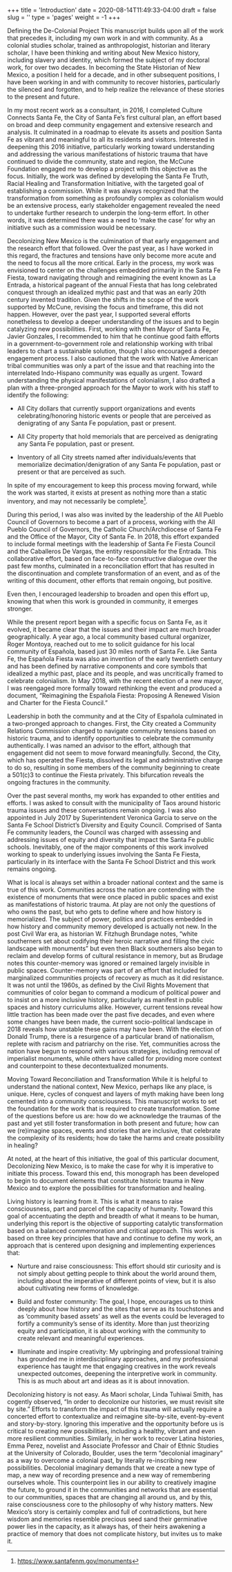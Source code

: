 +++
title = 'Introduction'
date = 2020-08-14T11:49:33-04:00
draft = false
slug = ''
type = 'pages'
weight = -1
+++

Defining the De-Colonial Project
This manuscript builds upon all of the work that precedes it, including my own work in and with community. As a colonial studies scholar, trained as anthropologist, historian and literary scholar, I have been thinking and writing about New Mexico history, including slavery and identity, which formed the subject of my doctoral work, for over two decades. In becoming the State Historian of New Mexico, a position I held for a decade, and in other subsequent positions, I have been working in and with community to recover histories, particularly the silenced and forgotten, and to help realize the relevance of these stories to the present and future. 

In my most recent work as a consultant, in 2016, I completed Culture Connects Santa Fe, the City of Santa Fe’s first cultural plan, an effort based on broad and deep community engagement and extensive research and analysis. It culminated in a roadmap to elevate its assets and position Santa Fe as vibrant and meaningful to all its residents and visitors. Interested in deepening this 2016 initiative, particularly working toward understanding and addressing the various manifestations of historic trauma that have continued to divide the community, state and region, the McCune Foundation engaged me to develop a project with this objective as the focus. Initially, the work was defined by developing the Santa Fe Truth, Racial Healing and Transformation Initiative, with the targeted goal of establishing a commission. While it was always recognized that the transformation from something as profoundly complex as colonialism would be an extensive process, early stakeholder engagement revealed the need to undertake further research to underpin the long-term effort. In other words, it was determined there was a need to ‘make the case’ for why an initiative such as a commission would be necessary.  

Decolonizing New Mexico is the culmination of that early engagement and the research effort that followed. Over the past year, as I have worked in this regard, the fractures and tensions have only become more acute and the need to focus all the more critical. Early in the process, my work was envisioned to center on the challenges embedded primarily in the Santa Fe Fiesta, toward navigating through and reimagining the event known as La Entrada, a historical pageant of the annual Fiesta that has long celebrated conquest through an idealized mythic past and that was an early 20th century invented tradition. Given the shifts in the scope of the work supported by McCune, revising the focus and timeframe, this did not happen. However, over the past year, I supported several efforts nonetheless to develop a deeper understanding of the issues and to begin catalyzing new possibilities. First, working with then Mayor of Santa Fe, Javier Gonzales, I recommended to him that he continue good faith efforts in a government-to-government role and relationship working with tribal leaders to chart a sustainable solution, though I also encouraged a deeper engagement process. I also cautioned that the work with Native American tribal communities was only a part of the issue and that reaching into the interrelated Indo-Hispano community was equally as urgent. Toward understanding the physical manifestations of colonialism, I also drafted a plan with a three-pronged approach for the Mayor to work with his staff to identify the following:

- All City dollars that currently support organizations and events celebrating/honoring historic events or people that are perceived as denigrating of any Santa Fe population, past or present.

- All City property that hold memorials that are perceived as denigrating any Santa Fe population, past or present.

- Inventory of all City streets named after individuals/events that memorialize decimation/denigration of any Santa Fe population, past or present or that are perceived as such.

In spite of my encouragement to keep this process moving forward, while the work was started, it exists at present as nothing more than a static inventory, and may not necessarily be complete[^1]. 

During this period, I was also was invited by the leadership of the All Pueblo Council of Governors to become a part of a process, working with the All Pueblo Council of Governors, the Catholic Church/Archdiocese of Santa Fe and the Office of the Mayor, City of Santa Fe. In 2018, this effort expanded to include formal meetings with the leadership of Santa Fe Fiesta Council and the Caballeros De Vargas, the entity responsible for the Entrada. This collaborative effort, based on face-to-face constructive dialogue over the past few months, culminated in a reconciliation effort that has resulted in the discontinuation and complete transformation of an event, and as of the writing of this document, other efforts that remain ongoing, but positive. 

Even then, I encouraged leadership to broaden and open this effort up, knowing that when this work is grounded in community, it emerges stronger.

While the present report began with a specific focus on Santa Fe, as it evolved, it became clear that the issues and their impact are much broader geographically. A year ago, a local community based cultural organizer, Roger Montoya, reached out to me to solicit guidance for his local community of Española, based just 30 miles north of Santa Fe. Like Santa Fe, the Española Fiesta was also an invention of the early twentieth century and has been defined by narrative components and core symbols that idealized a mythic past, place and its people, and was uncritically framed to celebrate colonialism. In May 2018, with the recent election of a new mayor, I was reengaged more formally toward rethinking the event and produced a document, “Reimagining the Española Fiesta: Proposing A Renewed Vision and Charter for the Fiesta Council.” 

Leadership in both the community and at the City of Española culminated in a two-pronged approach to changes. First, the City created a Community Relations Commission charged to navigate community tensions based on historic trauma, and to identify opportunities to celebrate the community authentically. I was named an advisor to the effort, although that engagement did not seem to move forward meaningfully. Second, the City, which has operated the Fiesta, dissolved its legal and administrative charge to do so, resulting in some members of the community beginning to create a 501(c)3 to continue the Fiesta privately. This bifurcation reveals the ongoing fractures in the community. 

Over the past several months, my work has expanded to other entities and efforts. I was asked to consult with the municipality of Taos around historic trauma issues and these conversations remain ongoing. I was also appointed in July 2017 by Superintendent Veronica Garcia to serve on the Santa Fe School District’s Diversity and Equity Council. Comprised of Santa Fe community leaders, the Council was charged with assessing and addressing issues of equity and diversity that impact the Santa Fe public schools. Inevitably, one of the major components of this work involved working to speak to underlying issues involving the Santa Fe Fiesta, particularly in its interface with the Santa Fe School District and this work remains ongoing.  

What is local is always set within a broader national context and the same is true of this work. Communities across the nation are contending with the existence of monuments that were once placed in public spaces and exist as manifestations of historic trauma. At play are not only the questions of who owns the past, but who gets to define where and how history is memorialized. The subject of power, politics and practices embedded in how history and community memory developed is actually not new. 
In the post Civil War era, as historian W. Fitzhugh Brundage notes, “white southerners set about codifying their heroic narrative and filling the civic landscape with monuments” but even then Black southerners also began to reclaim and develop forms of cultural resistance in memory, but as Brudage notes this counter-memory was ignored or remained largely invisible in public spaces. Counter-memory was part of an effort that included for marginalized communities projects of recovery as much as it did resistance. It was not until the 1960s, as defined by the Civil Rights Movement that communities of color began to command a modicum of political power and to insist on a more inclusive history, particularly as manifest in public spaces and history curriculums alike. However, current tensions reveal how little traction has been made over the past five decades, and even where some changes have been made, the current socio-political landscape in 2018 reveals how unstable these gains may have been. With the election of Donald Trump, there is a resurgence of a particular brand of nationalism, replete with racism and patriarchy on the rise. Yet, communities across the nation have begun to respond with various strategies, including removal of imperialist monuments, while others have called for providing more context and counterpoint to these decontextualized monuments.

Moving Toward Reconciliation and Transformation
While it is helpful to understand the national context, New Mexico, perhaps like any place, is unique. Here, cycles of conquest and layers of myth making have been long cemented into a community consciousness. This manuscript works to set the foundation for the work that is required to create transformation. Some of the questions before us are: how do we acknowledge the traumas of the past and yet still foster transformation in both present and future; how can we (re)imagine spaces, events and stories that are inclusive, that celebrate the complexity of its residents; how do take the harms and create possibility in healing? 

At noted, at the heart of this initiative, the goal of this particular document, Decolonizing New Mexico, is to make the case for why it is imperative to initiate this process. Toward this end, this monograph has been developed to begin to document elements that constitute historic trauma in New Mexico and to explore the possibilities for transformation and healing. 

Living history is learning from it. This is what it means to raise consciousness, part and parcel of the capacity of humanity. Toward this goal of accentuating the depth and breadth of what it means to be human, underlying this report is the objective of supporting catalytic transformation based on a balanced commemoration and critical approach. This work is based on three key principles that have and continue to define my work, an approach that is centered upon designing and implementing experiences that: 

- Nurture and raise consciousness: This effort should stir curiosity and is not simply about getting people to think about the world around them, including about the imperative of different points of view, but it is also about cultivating new forms of knowledge.

- Build and foster community: The goal, I hope, encourages us to think deeply about how history and the sites that serve as its touchstones and as ‘community based assets’ as well as the events could be leveraged to fortify a community’s sense of its identity. More than just theorizing equity and participation, it is about working with the community to create relevant and meaningful experiences.

- Illuminate and inspire creativity: My upbringing and professional training has grounded me in interdisciplinary approaches, and my professional experience has taught me that engaging creatives in the work reveals unexpected outcomes, deepening the interpretive work in community. This is as much about art and ideas as it is about innovation. 

Decolonizing history is not easy. As Maori scholar, Linda Tuhiwai Smith, has cogently observed, “In order to decolonize our histories, we must revisit site by site.” Efforts to transform the impact of this trauma will actually require a concerted effort to contextualize and reimagine site-by-site, event-by-event and story-by-story. Ignoring this imperative and the opportunity before us is critical to creating new possibilities, including a healthy, vibrant and even more resilient communities. Similarly, in her work to recover Latina histories, Emma Perez, novelist and Associate Professor and Chair of Ethnic Studies at the University of Colorado, Boulder, uses the term “decolonial imaginary” as a way to overcome a colonial past, by literally re-inscribing new possibilities. Decolonial imaginary demands that we create a new type of map, a new way of recording presence and a new way of remembering ourselves whole. This counterpoint lies in our ability to creatively imagine the future, to ground it in the communities and networks that are essential to our communities, spaces that are changing all around us, and by this, raise consciousness core to the philosophy of why history matters. New Mexico’s story is certainly complex and full of contradictions, but here wisdom and memories resemble precious seed sand their germinative power lies in the capacity, as it always has, of their heirs awakening a practice of memory that does not complicate history, but invites us to make it. 

[^1]: https://www.santafenm.gov/monuments 

